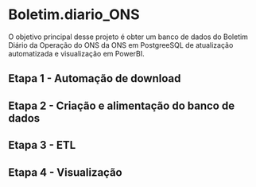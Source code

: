# Boletim.diario_ONS

O objetivo principal desse projeto é obter um banco de dados do Boletim Diário da Operação do ONS da ONS em PostgreeSQL de atualização automatizada e visualização em PowerBI.

## Etapa 1 - Automação de download

## Etapa 2 - Criação e alimentação do banco de dados

## Etapa 3 - ETL

## Etapa 4 - Visualização
